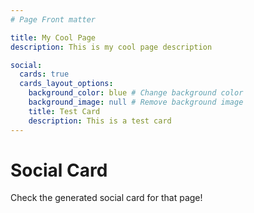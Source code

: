 ```yaml
---
# Page Front matter

title: My Cool Page
description: This is my cool page description

social:
  cards: true
  cards_layout_options:
    background_color: blue # Change background color
    background_image: null # Remove background image
    title: Test Card
    description: This is a test card
---
```

# Social Card

Check the generated social card for that page!

